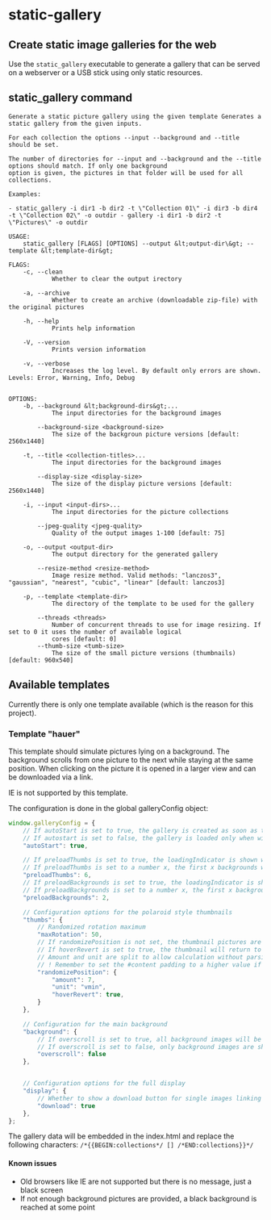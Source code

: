 # static-gallery

## Create static image galleries for the web

Use the `static_gallery` executable to generate a gallery that can be served on a webserver or a USB stick using only static resources.

## static_gallery command

	Generate a static picture gallery using the given template Generates a static gallery from the given inputs.

	For each collection the options --input --background and --title should be set.

	The number of directories for --input and --background and the --title options should match. If only one background
	option is given, the pictures in that folder will be used for all collections.

	Examples:

	- static_gallery -i dir1 -b dir2 -t \"Collection 01\" -i dir3 -b dir4 -t \"Collection 02\" -o outdir - gallery -i dir1 -b dir2 -t \"Pictures\" -o outdir

	USAGE:
		static_gallery [FLAGS] [OPTIONS] --output &lt;output-dir\&gt; --template &lt;template-dir&gt;

	FLAGS:
		-c, --clean
				Whether to clear the output irectory

		-a, --archive
				Whether to create an archive (downloadable zip-file) with the original pictures

		-h, --help
				Prints help information

		-V, --version
				Prints version information

		-v, --verbose
				Increases the log level. By default only errors are shown. Levels: Error, Warning, Info, Debug


	OPTIONS:
		-b, --background &lt;background-dirs&gt;...
				The input directories for the background images

			--background-size <background-size>
				The size of the backgroun picture versions [default: 2560x1440]

		-t, --title <collection-titles>...
				The input directories for the background images

			--display-size <display-size>
				The size of the display picture versions [default: 2560x1440]

		-i, --input <input-dirs>...
				The input directories for the picture collections

			--jpeg-quality <jpeg-quality>
				Quality of the output images 1-100 [default: 75]

		-o, --output <output-dir>
				The output directory for the generated gallery

			--resize-method <resize-method>
				Image resize method. Valid methods: "lanczos3", "gaussian", "nearest", "cubic", "linear" [default: lanczos3]

		-p, --template <template-dir>
				The directory of the template to be used for the gallery

			--threads <threads>
				Number of concurrent threads to use for image resizing. If set to 0 it uses the number of available logical
				cores [default: 0]
			--thumb-size <tumb-size>
				The size of the small picture versions (thumbnails) [default: 960x540]

## Available templates

Currently there is only one template available (which is the reason for this project).

### Template "hauer"

This template should simulate pictures lying on a background. The background scrolls from one picture to the next while staying at the same position. When clicking on the picture it is opened in a larger view and can be downloaded via a link.

IE is not supported by this template.

The configuration is done in the global galleryConfig object:

```javascript
window.galleryConfig = {
	// If autoStart is set to true, the gallery is created as soon as the script is loaded
	// If autostart is set to false, the gallery is loaded only when window.galleryInit([config]) is called. This can be used to load (parts of) the configuration asynchronously
	"autoStart": true,

	// If preloadThumbs is set to true, the loadingIndicator is shown while the picture thumbnails are loaded, then the gallery is shown
	// If preloadThumbs is set to a number x, the first x backgrounds will be preloaded
	"preloadThumbs": 6,
	// If preloadBackgrounds is set to true, the loadingIndicator is shown while the background pictures are loaded, then the gallery is shown
	// If preloadBackgrounds is set to a number x, the first x backgrounds will be preloaded
	"preloadBackgrounds": 2,

	// Configuration options for the polaroid style thumbnails
	"thumbs": {
		// Randomized rotation maximum
		"maxRotation": 50,
		// If randomizePosition is not set, the thumbnail pictures are distributed evenly
		// If hoverRevert is set to true, the thumbnail will return to its regular position on hover
		// Amount and unit are split to allow calculation without parsing
		// ! Remember to set the #content padding to a higher value if you increase the amount here to avoid pictures being cut off
		"randomizePosition": {
			"amount": 7,
			"unit": "vmin",
			"hoverRevert": true,
		}
	},

	// Configuration for the main background
	"background": {
		// If overscroll is set to true, all background images will be shown and can be scrolled down to
		// If overscroll is set to false, only background images are shown for the area there thumbnails are shown, but at least one full window size
		"overscroll": false
	},


	// Configuration options for the full display
	"display": {
		// Whether to show a download button for single images linking to the full picture
		"download": true
	},
};
```

The gallery data will be embedded in the index.html and replace the following characters: `/*{{BEGIN:collections*/ [] /*END:collections}}*/`

#### Known issues

- Old browsers like IE are not supported but there is no message, just a black screen
- If not enough background pictures are provided, a black background is reached at some point
